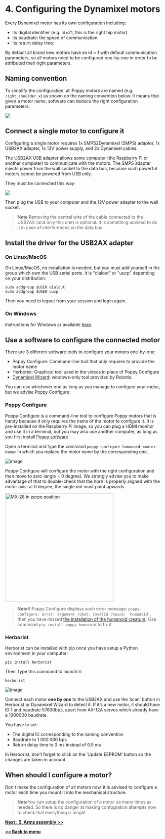 # 4. Configuring the Dynamixel motors

Every Dynamixel motor has its own configuration including:
* its digital identifier (e.g. id=21, this is the right hip motor)
* its baudrate: the speed of communication
* its return delay time:

By default all brand new motors have an id = 1 with defautl communication parameters, so all motors need to be configured one-by-one in order to be attributed their right parameters.

## Naming convention
To simplify the configuration, all Poppy motors are named (e.g. `right_shoulder_x`) as shown on the naming convention below. It means that given a motor name, software can deduce the right configuration parameters.

![](../../img/humanoid/torso-motors.png)

## Connect a single motor to configure it
Configuring a single motor requires 1x SMPS2Dynamixel (SMPS) adapter, 1x USB2AX adapter, 1x 12V power supply, and 2x Dynamixel cables.

The USB2AX USB adapter allows some computer (the Raspberry Pi or another computer) to communicate with the motors. The SMPS adapter injects power from the wall socket to the data bus, because such powerful motors cannot be powered from USB only.

They must be connected this way:

![](img/dynamixel-setup.jpg)

Then plug the USB to your computer and the 12V power adapter to the wall socket.

> **Note** Removing the central wire of the cable connected to the USB2AX (and only this one) is optional. It is something advised to do it in case of interferences on the data bus

## Install the driver for the USB2AX adapter
### On Linux/MacOS
On Linux/MacOS, no installation is needed, but you must add yourself in the group which own the USB serial ports. It is "dialout" or "uucp" depending on your distribution:

    sudo addgroup $USER dialout
    sudo addgroup $USER uucp

Then you need to logout from your session and login again.

### On Windows
Instructions for Windows ar available [here](http://www.xevelabs.com/doku.php?id=product:usb2ax:quickstart).

## Use a software to configure the connected motor

There are 3 different software tools to configure your motors one-by-one:
-   Poppy Configure: Command-line tool that only requires to provide the motor name
-   Herborist: Graphical tool used in the videos in place of Poppy Configure
-   [Dynamixel Wizard](http://support.robotis.com/en/software/roboplus/dynamixel_monitor/quickstart/dynamixel_monitor_connection.htm): windows-only tool provided by Robotis.

You can use whichever one as long as you manage to configure your motor, but we advise Poppy Configure:

### Poppy Configure
Poppy Configure is a command-line tool to configure Poppy motors that is handy because it only requires the name of the motor to configure it.
It is pre-installed on the Raspberry Pi image, so you can plug a HDMI monitor and use it in a terminal, but you may also use another computer, as long as you first install [Poppy software](../../installation/poppy-softwares.md).

Open a terminal<!-- TODO shall we tell how here? Via the Jupyter notebook terminal of poppy.local?--> and type the command `poppy-configure humanoid <motor-name>` in which you replace the motor name by the corresponding one.

![image](img/poppy-configure-humanoid.png)

Poppy Configure will configure the motor with the right configuration and then move to zero (angle = 0 degree). We strongly advise you to make advantage of that to double-check that the horn is properly aligned with the motor axis: at 0 degree, the single dot must point upwards.

<img src="../../img/humanoid/mx28-zero.jpg" title="MX-28 in zerpo position" style="width: 350px;" />

> **Note**If Poppy Configure displays such error message: `poppy-configure: error: argument robot: invalid choice: 'humanoid'`, then you have missed [the installation of the humanoid creature](../../installation/poppy-softwares.md). Use command `pip install poppy-humanoid` to fix it.

### Herborist
Herborist can be installed with pip once you have setup a Python environment in your computer:
```
pip install herborist
```    

Then, type this command to launch it:
```
herborist
```

![image](img/herborist.png)

Connect each motor **one by one** to the USB2AX and use the ’scan’ button in Herborist or Dynamixel Wizard to detect it. If it’s a new motor, it should have ID 1 and baudrate 57600bps, apart from AX-12A servos which already have a 1000000 baudrate.

You have to set:
-   The digital ID corresponding to the naming convention
-   Baudrate to 1 000 000 bps
-   Return delay time to 0 ms instead of 0.5 ms

In Herborist, don’t forget to click on the ’Update EEPROM’ button so the changes are taken in account.

## When should I configure a motor?

Don't make the configuration of all motors now, it is advised to configure a motor each time you mount it into the mechanical structure.

> **Note**You can setup the configuration of a motor as many times as needed. So there is no danger at making confugration attempts now to check that everything is alright

[**Next : 5. Arms assembly >>**](arms_assembly.md)

[**<< Back to menu**](README.md)
